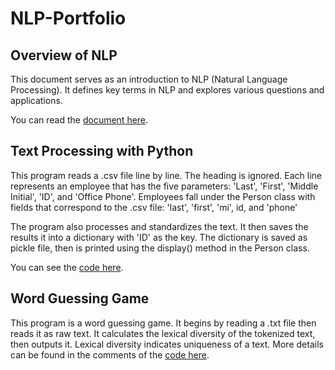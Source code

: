 # NLP-Portfolio

## Overview of NLP

This document serves as an introduction to NLP (Natural Language Processing). It defines key terms in NLP and explores various questions and applications.

You can read the [document here](https://github.com/meintgl/NLP-Portfolio/blob/main/Meinhard%20Benedict%20Capucao%20-%20NLP.pdf).

## Text Processing with Python

This program reads a .csv file line by line. The heading is ignored. Each line represents an employee that has the five
parameters:
    'Last', 'First', 'Middle Initial', 'ID', and 'Office Phone'.
Employees fall under the Person class with fields that correspond to the .csv file:
    'last', 'first', 'mi', id, and 'phone'

The program also processes and standardizes the text. It then saves the results it into a dictionary with 'ID' as the key.
The dictionary is saved as pickle file, then is printed using the display() method in the Person class.

You can see the [code here](https://github.com/meintgl/NLP-Portfolio/blob/main/Homework1_mdc190005/Homework_mdc190005.py).

## Word Guessing Game

This program is a word guessing game.
It begins by reading a .txt file then reads it as raw text. It calculates the lexical diversity of the tokenized text,
     then outputs it. Lexical diversity indicates uniqueness of a text.
More details can be found in the comments of the [code here](https://github.com/meintgl/NLP-Portfolio/blob/main/Homework%202_mdc190005/Homework2_mdc190005_2.py).
